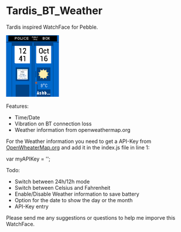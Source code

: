 # Tardis_BT_Weather

Tardis inspired WatchFace for Pebble.

<img src="Screenshot.png"/>

Features:
- Time/Date
- Vibration on BT connection loss
- Weather information from openweathermap.org

For the Weather information you need to get a API-Key from <a href="openweathermap.org">OpenWheaterMap.org</a> and add it in the index.js file in line 1:

var myAPIKey = '';

Todo:
- Switch between 24h/12h mode
- Switch between Celsius and Fahrenheit
- Enable/Disable Weather information to save battery
- Option for the date to show the day or the month
- API-Key entry

Please send me any suggestions or questions to help me imporve this WatchFace.
